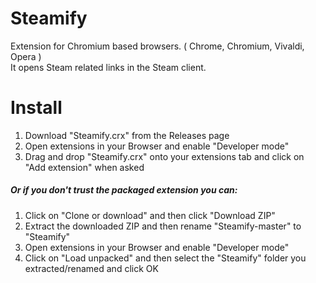 # Steamify
Extension for Chromium based browsers. ( Chrome, Chromium, Vivaldi, Opera )  
It opens Steam related links in the Steam client.

# Install
1. Download "Steamify.crx" from the Releases page  
2. Open extensions in your Browser and enable "Developer mode"  
3. Drag and drop "Steamify.crx" onto your extensions tab and click on "Add extension" when asked  
##### Or if you don't trust the packaged extension you can:  
1. Click on "Clone or download" and then click "Download ZIP"  
2. Extract the downloaded ZIP and then rename "Steamify-master" to "Steamify"  
3. Open extensions in your Browser and enable "Developer mode"  
4. Click on "Load unpacked" and then select the "Steamify" folder you extracted/renamed and click OK

